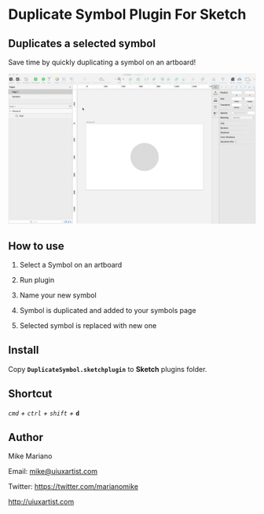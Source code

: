 Duplicate Symbol Plugin For Sketch
==================================

## Duplicates a selected symbol

Save time by quickly duplicating a symbol on an artboard!

![Duplicate Symbol](screens/DuplicateSymbol.gif?raw=true "Duplicate Symbol")


## How to use

1. Select a Symbol on an artboard

2. Run plugin

3. Name your new symbol

4. Symbol is duplicated and added to your symbols page

5. Selected symbol is replaced with new one


## Install

Copy **`DuplicateSymbol.sketchplugin`** to **Sketch** plugins folder.


## Shortcut

*`cmd` + `ctrl` + `shift` +* **`d`**


## Author

Mike Mariano

Email: mike@uiuxartist.com

Twitter: https://twitter.com/marianomike

http://uiuxartist.com
